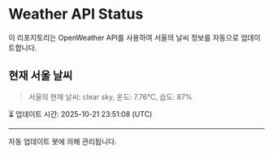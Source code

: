 
# Weather API Status

이 리포지토리는 OpenWeather API를 사용하여 서울의 날씨 정보를 자동으로 업데이트합니다.

## 현재 서울 날씨
> 서울의 현재 날씨: clear sky, 온도: 7.76°C, 습도: 87%

⏳ 업데이트 시간: 2025-10-21 23:51:08 (UTC)

---
자동 업데이트 봇에 의해 관리됩니다.
